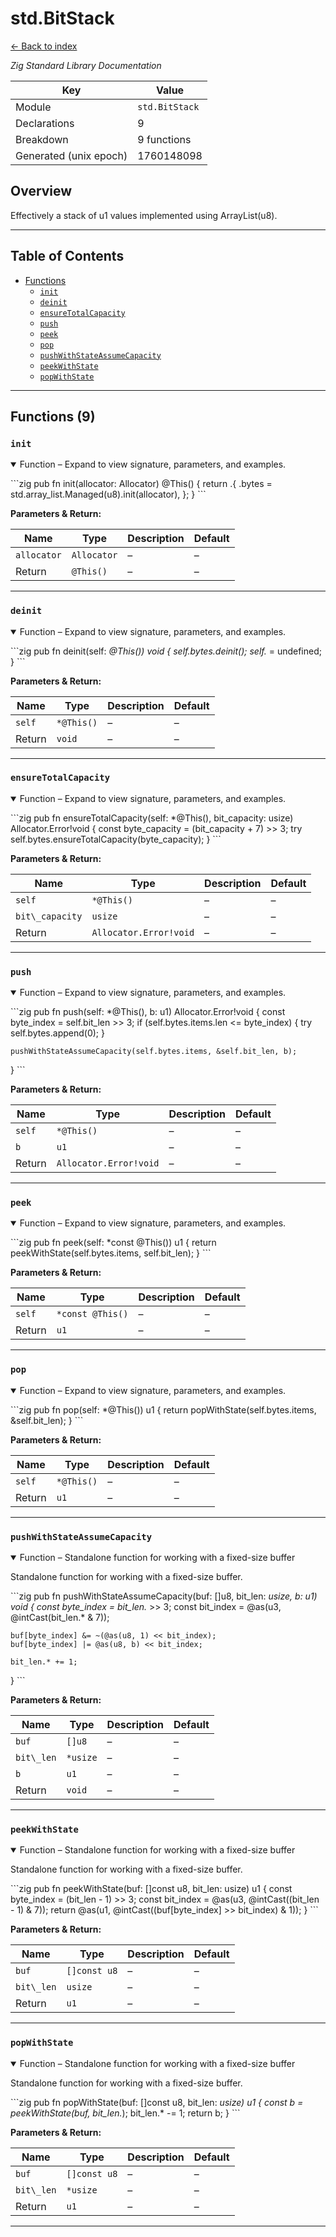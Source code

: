 # std.BitStack

[← Back to index](index.md)

*Zig Standard Library Documentation*

| Key | Value |
| --- | --- |
| Module | `std.BitStack` |
| Declarations | 9 |
| Breakdown | 9 functions |
| Generated (unix epoch) | 1760148098 |

## Overview

Effectively a stack of u1 values implemented using ArrayList(u8).

---

## Table of Contents

- [Functions](#functions)
  - [`init`](#fn-init)
  - [`deinit`](#fn-deinit)
  - [`ensureTotalCapacity`](#fn-ensuretotalcapacity)
  - [`push`](#fn-push)
  - [`peek`](#fn-peek)
  - [`pop`](#fn-pop)
  - [`pushWithStateAssumeCapacity`](#fn-pushwithstateassumecapacity)
  - [`peekWithState`](#fn-peekwithstate)
  - [`popWithState`](#fn-popwithstate)

---

## Functions (9)

### <a id="fn-init"></a>`init`

<details class="declaration-card" open>
<summary>Function – Expand to view signature, parameters, and examples.</summary>

\`\`\`zig
pub fn init(allocator: Allocator) @This() {
    return .{
        .bytes = std.array_list.Managed(u8).init(allocator),
    };
}
\`\`\`

**Parameters & Return:**

| Name | Type | Description | Default |
|------|------|-------------|---------|
| `allocator` | `Allocator` | – | – |
| Return | `@This()` | – | – |

</details>

---

### <a id="fn-deinit"></a>`deinit`

<details class="declaration-card" open>
<summary>Function – Expand to view signature, parameters, and examples.</summary>

\`\`\`zig
pub fn deinit(self: *@This()) void {
    self.bytes.deinit();
    self.* = undefined;
}
\`\`\`

**Parameters & Return:**

| Name | Type | Description | Default |
|------|------|-------------|---------|
| `self` | `*@This()` | – | – |
| Return | `void` | – | – |

</details>

---

### <a id="fn-ensuretotalcapacity"></a>`ensureTotalCapacity`

<details class="declaration-card" open>
<summary>Function – Expand to view signature, parameters, and examples.</summary>

\`\`\`zig
pub fn ensureTotalCapacity(self: *@This(), bit_capacity: usize) Allocator.Error!void {
    const byte_capacity = (bit_capacity + 7) >> 3;
    try self.bytes.ensureTotalCapacity(byte_capacity);
}
\`\`\`

**Parameters & Return:**

| Name | Type | Description | Default |
|------|------|-------------|---------|
| `self` | `*@This()` | – | – |
| `bit\_capacity` | `usize` | – | – |
| Return | `Allocator.Error!void` | – | – |

</details>

---

### <a id="fn-push"></a>`push`

<details class="declaration-card" open>
<summary>Function – Expand to view signature, parameters, and examples.</summary>

\`\`\`zig
pub fn push(self: *@This(), b: u1) Allocator.Error!void {
    const byte_index = self.bit_len >> 3;
    if (self.bytes.items.len <= byte_index) {
        try self.bytes.append(0);
    }

    pushWithStateAssumeCapacity(self.bytes.items, &self.bit_len, b);
}
\`\`\`

**Parameters & Return:**

| Name | Type | Description | Default |
|------|------|-------------|---------|
| `self` | `*@This()` | – | – |
| `b` | `u1` | – | – |
| Return | `Allocator.Error!void` | – | – |

</details>

---

### <a id="fn-peek"></a>`peek`

<details class="declaration-card" open>
<summary>Function – Expand to view signature, parameters, and examples.</summary>

\`\`\`zig
pub fn peek(self: *const @This()) u1 {
    return peekWithState(self.bytes.items, self.bit_len);
}
\`\`\`

**Parameters & Return:**

| Name | Type | Description | Default |
|------|------|-------------|---------|
| `self` | `*const @This()` | – | – |
| Return | `u1` | – | – |

</details>

---

### <a id="fn-pop"></a>`pop`

<details class="declaration-card" open>
<summary>Function – Expand to view signature, parameters, and examples.</summary>

\`\`\`zig
pub fn pop(self: *@This()) u1 {
    return popWithState(self.bytes.items, &self.bit_len);
}
\`\`\`

**Parameters & Return:**

| Name | Type | Description | Default |
|------|------|-------------|---------|
| `self` | `*@This()` | – | – |
| Return | `u1` | – | – |

</details>

---

### <a id="fn-pushwithstateassumecapacity"></a>`pushWithStateAssumeCapacity`

<details class="declaration-card" open>
<summary>Function – Standalone function for working with a fixed-size buffer</summary>

Standalone function for working with a fixed-size buffer.

\`\`\`zig
pub fn pushWithStateAssumeCapacity(buf: []u8, bit_len: *usize, b: u1) void {
    const byte_index = bit_len.* >> 3;
    const bit_index = @as(u3, @intCast(bit_len.* & 7));

    buf[byte_index] &= ~(@as(u8, 1) << bit_index);
    buf[byte_index] |= @as(u8, b) << bit_index;

    bit_len.* += 1;
}
\`\`\`

**Parameters & Return:**

| Name | Type | Description | Default |
|------|------|-------------|---------|
| `buf` | `[]u8` | – | – |
| `bit\_len` | `*usize` | – | – |
| `b` | `u1` | – | – |
| Return | `void` | – | – |

</details>

---

### <a id="fn-peekwithstate"></a>`peekWithState`

<details class="declaration-card" open>
<summary>Function – Standalone function for working with a fixed-size buffer</summary>

Standalone function for working with a fixed-size buffer.

\`\`\`zig
pub fn peekWithState(buf: []const u8, bit_len: usize) u1 {
    const byte_index = (bit_len - 1) >> 3;
    const bit_index = @as(u3, @intCast((bit_len - 1) & 7));
    return @as(u1, @intCast((buf[byte_index] >> bit_index) & 1));
}
\`\`\`

**Parameters & Return:**

| Name | Type | Description | Default |
|------|------|-------------|---------|
| `buf` | `[]const u8` | – | – |
| `bit\_len` | `usize` | – | – |
| Return | `u1` | – | – |

</details>

---

### <a id="fn-popwithstate"></a>`popWithState`

<details class="declaration-card" open>
<summary>Function – Standalone function for working with a fixed-size buffer</summary>

Standalone function for working with a fixed-size buffer.

\`\`\`zig
pub fn popWithState(buf: []const u8, bit_len: *usize) u1 {
    const b = peekWithState(buf, bit_len.*);
    bit_len.* -= 1;
    return b;
}
\`\`\`

**Parameters & Return:**

| Name | Type | Description | Default |
|------|------|-------------|---------|
| `buf` | `[]const u8` | – | – |
| `bit\_len` | `*usize` | – | – |
| Return | `u1` | – | – |

</details>

---
